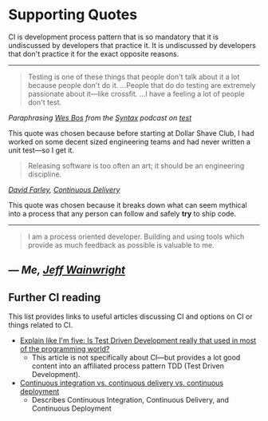 # Supporting Quotes

CI is development process pattern that is so mandatory that it is undiscussed by developers that practice it. It is undiscussed by developers that don't practice it for the exact opposite reasons.

---

> Testing is one of these things that people don't talk about it a lot because people don't do it. ...People that do do testing are extremely passionate about it—like crossfit. ...I have a feeling a lot of people don't test.

_Paraphrasing [Wes Bos](wesbos.com) from the [Syntax](syntax.fm) podcast on [test](https://syntax.fm/show/040/the-testing-show)_

This quote was chosen because before starting at Dollar Shave Club, I had worked on some decent sized engineering teams and had never written a unit test—so I get it.

> Releasing software is too often an art; it should be an engineering discipline.

_[David Farley](http://www.davefarley.net/), [Continuous Delivery](https://martinfowler.com/books/continuousDelivery.html)_

This quote was chosen because it breaks down what can seem mythical into a process that any person can follow and safely **try** to ship code.

---

> I am a process oriented developer. Building and using tools which provide as much feedback as possible is valuable to me.

## _— Me, [Jeff Wainwright](https://github.com/yowainwright)_

## Further CI reading

This list provides links to useful articles discussing CI and options on CI or things related to CI.

- [Explain like I'm five: Is Test Driven Development really that used in most of the programming world?](https://dev.to/bartude/explain-like-im-five-is-test-driven-development-really-that-used-in-most-of-the-programming-world-c2m)
  - This article is not specifically about CI—but provides a lot good content into an affiliated process pattern TDD (Test Driven Development).
- [Continuous integration vs. continuous delivery vs. continuous deployment](https://www.atlassian.com/continuous-delivery/ci-vs-ci-vs-cd)
  - Describes Continuous Integration, Continuous Delivery, and Continuous Deployment
